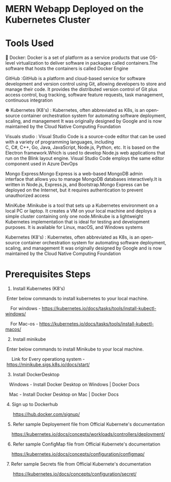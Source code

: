 # MERN Webapp Deployed on the Kubernetes Cluster

# Tools Used
🐳 Docker: Docker is a set of platform as a service products that use OS-level virtualization to deliver software in packages called containers.The software that hosts the containers is called Docker Engine

GitHub :GitHub is a platform and cloud-based service for software development and version control using Git, allowing developers to store and manage their code. It provides the distributed version control of Git plus access control, bug tracking, software feature requests, task management, continuous integration

☸️ Kubernetes (K8's) : Kubernetes, often abbreviated as K8s, is an open-source container orchestration system for automating software deployment, scaling, and management It was originally designed by Google and is now maintained by the Cloud Native Computing Foundation

Visuals studio : Visual Studio Code is a source-code editor that can be used with a variety of programming languages, including C, C#, C++, Go, Java, JavaScript, Node.js, Python, etc. It is based on the Electron framework.Which is used to develop Node.js web applications that run on the Blink layout engine. Visual Studio Code employs the same editor component used in Azure DevOps

Mongo Express:Mongo Express is a web-based MongoDB admin interface that allows you to manage MongoDB databases interactively.It is written in Node.js, Express.js, and Bootstrap.Mongo Express can be deployed on the Internet, but it requires authentication to prevent unauthorized access

MiniKube :Minikube is a tool that sets up a Kubernetes environment on a local PC or laptop. It creates a VM on your local machine and deploys a simple cluster containing only one node.Minikube is a lightweight Kubernetes implementation that is ideal for testing and development purposes. It is available for Linux, macOS, and Windows systems

Kubernetes (K8's) : Kubernetes, often abbreviated as K8s, is an open-source container orchestration system for automating software deployment, scaling, and management It was originally designed by Google and is now maintained by the Cloud Native Computing Foundation


# Prerequisites Steps

1. Install Kubernetes (K8's)

 Enter below commands to install kubernetes to your local machine.

    For windows - https://kubernetes.io/docs/tasks/tools/install-kubectl-windows/

    For Mac-os - https://kubernetes.io/docs/tasks/tools/install-kubectl-macos/

2. Install minikube

 Enter below commands to install Minikube to your local machine.

     Link for Every operationg system - https://minikube.sigs.k8s.io/docs/start/

3. Install DockerDesktop

   Windows - Install Docker Desktop on Windows | Docker Docs

   Mac - Install Docker Desktop on Mac | Docker Docs

 4. Sign up to Dockerhub

      https://hub.docker.com/signup/


 5. Refer sample Deployement file from Official Kubernete's documentation

     https://kubernetes.io/docs/concepts/workloads/controllers/deployment/

6. Refer sample ConfigMap file from Official Kubernete's documentation

     https://kubernetes.io/docs/concepts/configuration/configmap/

 7. Refer sample Secrets file from Official Kubernete's documentation

      https://kubernetes.io/docs/concepts/configuration/secret/     

         

    
